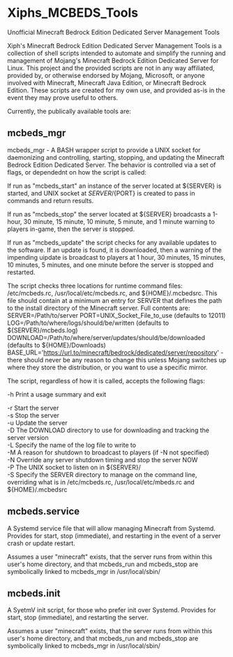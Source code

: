 # Xiphs_MCBEDS_Tools
Unofficial Minecraft Bedrock Edition Dedicated Server Management Tools

Xiph's Minecraft Bedrock Edition Dedicated Server Management Tools is a collection of shell scripts intended to automate and simplify the running and management of Mojang's Minecraft Bedrock Edition Dedicated Server for Linux.
This project and the provided scripts are not in any way affiliated, provided by, or otherwise endorsed by Mojang, Microsoft, or anyone involved with Minecraft, Minecraft Java Edition, or Minecraft Bedrock Edition. These scripts are created for my own use, and provided as-is in the event they may prove useful to others.

Currently, the publically available tools are:

## mcbeds_mgr
mcbeds_mgr - A BASH wrapper script to provide a UNIX socket for daemonizing and controlling, starting, stopping, and updating the Minecraft Bedrock Edition Dedicated Server. The behavior is controlled via a set of flags, or dependednt on how the script is called:

If run as "mcbeds_start" an instance of the server located at ${SERVER} is started, and UNIX socket at ${SERVER}/${PORT} is created to pass in commands and return results.

If run as "mcbeds_stop" the server located at ${SERVER} broadcasts a 1-hour, 30 minute, 15 minute, 10 minute, 5 minute, and 1 minute warning to players in-game, then the server is stopped.

If run as "mcbeds_update" the script checks for any available updates to the software. If an update is found, it is downloaded, then a warning of the impending uipdate is broadcast to players at 1 hour, 30 minutes, 15 minutes, 10 minutes, 5 minutes, and one minute before the server is stopped and restarted.

The script checks three locations for runtime command files: /etc/mcbeds.rc, /usr/local/etc/mcbeds.rc, and ${HOME}/.mcbedsrc. This file should contain at a minimum an entry for SERVER that defines the path to the install directory of the Minecraft server. Full contents are:
SERVER=/Path/to/server
PORT=UNIX_Socket_File_to_use (defaults to 12011)
LOG=/Path/to/where/logs/should/be/written (defaults to ${SERVER}/mcbeds.log)
DOWNLOAD=/Path/to/where/server/updates/should/be/downloaded (defaults to ${HOME}/Downloads)
BASE_URL='https://url.to/minecraft/bedrock/dedicated/server/repository' - there should never be any reason to change this unless Mojang switches up where they store the distribution, or you want to use a specific mirror.

The script, regardless of how it is called, accepts the following flags:

-h    Print a usage summary and exit

-r    Start the server  
-s    Stop the server  
-u    Update the server  
-D    The DOWNLOAD directory to use for downloading and tracking the server version  
-L    Specify the name of the log file to write to  
-M    A reason for shutdown to broadcast to players (if -N not specified)  
-N    Override any server shutdown timing and stop the server NOW  
-P    The UNIX socket to listen on in ${SERVER}/  
-S    Specify the SERVER directory to manage on the command line, overriding what is in /etc/mcbeds.rc, /usr/local/etc/mbeds.rc and ${HOME}/.mcbedsrc  

## mcbeds.service
A Systemd service file that will allow managing Minecraft from Systemd. Provides for start, stop (immediate), and restarting in the event of a server crash or update restart.

Assumes a user "minecraft" exists, that the server runs from within this user's home directory, and that mcbeds_run and mcbeds_stop are symbolically linked to mcbeds_mgr in /usr/local/sbin/ 

## mcbeds.init
A SyetmV init script, for those who prefer init over Systemd. Provides for start, stop (immediate), and restarting the server.

Assumes a user "minecraft" exists, that the server runs from within this user's home directory, and that mcbeds_run and mcbeds_stop are symbolically linked to mcbeds_mgr in /usr/local/sbin/ 
